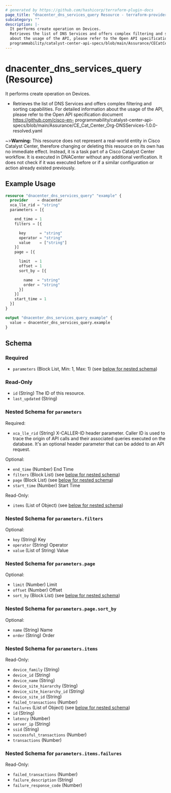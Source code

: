 ```yaml
---
# generated by https://github.com/hashicorp/terraform-plugin-docs
page_title: "dnacenter_dns_services_query Resource - terraform-provider-dnacenter"
subcategory: ""
description: |-
  It performs create operation on Devices.
  Retrieves the list of DNS Services and offers complex filtering and sorting capabilities. For detailed information
  about the usage of the API, please refer to the Open API specification document https://github.com/cisco-en-
  programmability/catalyst-center-api-specs/blob/main/Assurance/CECatCenter_Org-DNSServices-1.0.0-resolved.yaml
---
```


# dnacenter_dns_services_query (Resource)

It performs create operation on Devices.

- Retrieves the list of DNS Services and offers complex filtering and sorting capabilities. For detailed information
about the usage of the API, please refer to the Open API specification document https://github.com/cisco-en-
programmability/catalyst-center-api-specs/blob/main/Assurance/CE_Cat_Center_Org-DNSServices-1.0.0-resolved.yaml

~>**Warning:**
This resource does not represent a real-world entity in Cisco Catalyst Center, therefore changing or deleting this resource on its own has no immediate effect.
Instead, it is a task part of a Cisco Catalyst Center workflow. It is executed in DNACenter without any additional verification. It does not check if it was executed before or if a similar configuration or action already existed previously.

## Example Usage

```terraform
resource "dnacenter_dns_services_query" "example" {
  provider    = dnacenter
  xca_lle_rid = "string"
  parameters = [{

    end_time = 1
    filters = [{

      key      = "string"
      operator = "string"
      value    = ["string"]
    }]
    page = [{

      limit  = 1
      offset = 1
      sort_by = [{

        name  = "string"
        order = "string"
      }]
    }]
    start_time = 1
  }]
}

output "dnacenter_dns_services_query_example" {
  value = dnacenter_dns_services_query.example
}
```

<!-- schema generated by tfplugindocs -->
## Schema

### Required

- `parameters` (Block List, Min: 1, Max: 1) (see [below for nested schema](#nestedblock--parameters))

### Read-Only

- `id` (String) The ID of this resource.
- `last_updated` (String)

<a id="nestedblock--parameters"></a>
### Nested Schema for `parameters`

Required:

- `xca_lle_rid` (String) X-CALLER-ID header parameter. Caller ID is used to trace the origin of API calls and their associated queries executed on the database. It's an optional header parameter that can be added to an API request.

Optional:

- `end_time` (Number) End Time
- `filters` (Block List) (see [below for nested schema](#nestedblock--parameters--filters))
- `page` (Block List) (see [below for nested schema](#nestedblock--parameters--page))
- `start_time` (Number) Start Time

Read-Only:

- `items` (List of Object) (see [below for nested schema](#nestedatt--parameters--items))

<a id="nestedblock--parameters--filters"></a>
### Nested Schema for `parameters.filters`

Optional:

- `key` (String) Key
- `operator` (String) Operator
- `value` (List of String) Value


<a id="nestedblock--parameters--page"></a>
### Nested Schema for `parameters.page`

Optional:

- `limit` (Number) Limit
- `offset` (Number) Offset
- `sort_by` (Block List) (see [below for nested schema](#nestedblock--parameters--page--sort_by))

<a id="nestedblock--parameters--page--sort_by"></a>
### Nested Schema for `parameters.page.sort_by`

Optional:

- `name` (String) Name
- `order` (String) Order



<a id="nestedatt--parameters--items"></a>
### Nested Schema for `parameters.items`

Read-Only:

- `device_family` (String)
- `device_id` (String)
- `device_name` (String)
- `device_site_hierarchy` (String)
- `device_site_hierarchy_id` (String)
- `device_site_id` (String)
- `failed_transactions` (Number)
- `failures` (List of Object) (see [below for nested schema](#nestedobjatt--parameters--items--failures))
- `id` (String)
- `latency` (Number)
- `server_ip` (String)
- `ssid` (String)
- `successful_transactions` (Number)
- `transactions` (Number)

<a id="nestedobjatt--parameters--items--failures"></a>
### Nested Schema for `parameters.items.failures`

Read-Only:

- `failed_transactions` (Number)
- `failure_description` (String)
- `failure_response_code` (Number)
